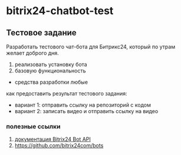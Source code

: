 # bitrix24-chatbot-test

## Тестовое задание

Разработать тестового чат-бота для Битрикс24, который по утрам желает доброго дня.

1. реализовать установку бота
2. базовую функциональность

- средства разработки любые

как предоставить результат тестового задания:

- вариант 1: отправить ссылку на репозиторий с кодом
- вариант 2: записать видео и отправить ссылку на видео

### полезные ссылки

1. [документация Bitrix24 Bot API](https://dev.1c-bitrix.ru/learning/course/index.php?COURSE_ID=93)
2. https://github.com/bitrix24com/bots
